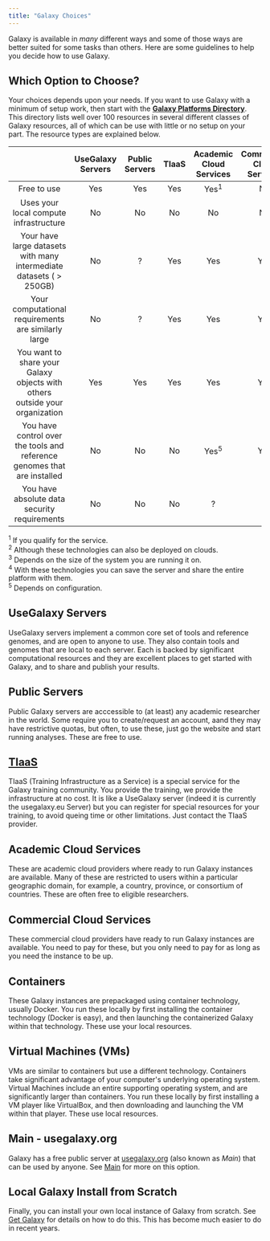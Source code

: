 ```yaml
---
title: "Galaxy Choices"
---
```


Galaxy is available in *many* different ways and some of those ways are better suited for some tasks than others.  Here are some guidelines to help you decide how to use Galaxy.

## Which Option to Choose?

Your choices depends upon your needs. If you want to use Galaxy with a minimum of setup work, then start with the [**Galaxy Platforms Directory**](/src/use/index.md).  This directory lists well over 100 resources in several different classes of Galaxy resources, all of which can be use with little or no setup on your part. The resource types are explained below.

|                                  | UseGalaxy Servers | Public Servers | TIaaS | Academic Cloud Services | Commercial Cloud Services | Containers | VMs | Local |
| :-------------: | :--------: | :--------: | :--------: | :--------: | :--------: | :--------: | :--------: | :--------: |
| Free to use               | Yes | Yes | Yes | Yes<sup>1</sup> | No | Yes | Yes | Yes |
| Uses your local compute infrastructure | No | No | No | No | No | Yes<sup>2</sup> | Yes<sup>2</sup> | Yes |
| Your have large datasets with many intermediate datasets ( > 250GB) | No |  ?  | Yes | Yes | Yes | ?<sup>3</sup> | ?<sup>3</sup> | Yes |
| Your computational requirements are similarly large |  No  | ?  | Yes | Yes | Yes | ?<sup>3</sup> | ?<sup>3</sup> | Yes |
| You want to share your Galaxy objects with others outside your organization |  Yes  |  Yes  | Yes | Yes | Yes | Yes<sup>4</sup> | Yes<sup>4</sup> | ?<sup>5</sup> |
| You have control over the tools and reference genomes that are installed | No  | No | No |  Yes<sup>5</sup>  | Yes  | Yes | Yes | Yes |
| You have absolute data security requirements |  No  |  No | No |  ?  |  ?  | ? | ? | Yes |

<sup>1</sup> If you qualify for the service.<br />
<sup>2</sup> Although these technologies can also be deployed on clouds.<br />
<sup>3</sup> Depends on the size of the system you are running it on.<br />
<sup>4</sup> With these technologies you can save the server and share the entire platform with them.<br />
<sup>5</sup> Depends on configuration.<br />


## UseGalaxy Servers

UseGalaxy servers implement a common core set of tools and reference genomes, and are open to anyone to use.  They also contain tools and genomes that are local to each server. Each is backed by significant computational resources and they are excellent places to get started with Galaxy, and to share and publish your results.

## Public Servers

Public Galaxy servers are acccessible to (at least) any academic researcher in the world.  Some require you to create/request an account, aand they may have restrictive quotas, but often, to use these, just go the website and start running analyses. These are free to use.

## [TIaaS ](https://galaxyproject.eu/tiaas)

TIaaS (Training Infrastructure as a Service) is a special service for the Galaxy training community. You provide the training, we provide the infrastructure at no cost. It is like a UseGalaxy server (indeed it is currently the usegalaxy.eu Server) but you can register for special resources for your training, to avoid queing time or other limitations. Just contact the TIaaS provider.

## Academic Cloud Services

These are academic cloud providers where ready to run Galaxy instances are available. Many of these are restricted to users within a particular geographic domain, for example, a country, province, or consortium of countries. These are often free to eligible researchers.

## Commercial Cloud Services

These commercial cloud providers have ready to run Galaxy instances are available.  You need to pay for these, but you only need to pay for as long as you need the instance to be up.

## Containers

These Galaxy instances are prepackaged using container technology, usually Docker.  You run these locally by first installing the container technology (Docker is easy), and then launching the containerized Galaxy within that technology.  These use your local resources.


## Virtual Machines (VMs)

VMs are similar to containers but use a different technology.  Containers take significant advantage of your computer's underlying operating system.  Virtual Machines include an entire supporting operating system, and are significantly larger than containers.  You run these locally by first installing a VM player like VirtualBox, and then downloading and launching the VM within that player.  These use local resources.

## Main - usegalaxy.org

Galaxy has a free public server at [usegalaxy.org](http://usegalaxy.org/) (also known as *Main*) that can be used by anyone.  See [Main](/src/main/index.md) for more on this option.

## Local Galaxy Install from Scratch

Finally, you can install your own local instance of Galaxy from scratch. See [Get Galaxy](/src/admin/get-galaxy/index.md) for details on how to do this.  This has become much easier to do in recent years.
